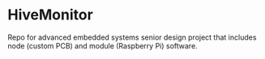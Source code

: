 # HiveMonitor

Repo for advanced embedded systems senior design project that includes node (custom PCB) and module (Raspberry Pi) software.
